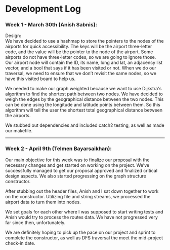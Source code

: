 # Development Log

### Week 1 - March 30th (Anish Sabnis):

Design:  
We have decided to use a hashmap to store the pointers to the nodes of the airports for quick accessibility. The keys will be the airport three-letter code, and the value will be the pointer to the node of the airport. Some airports do not have three-letter codes, so we are going to ignore those. Our airport node will contain the ID, its name, long and lat, an adjacency list vector, and a bool that says if it has been visited or not. When we do our traversal, we need to ensure that we don’t revisit the same nodes, so we have this visited board to help us.  

We needed to make our graph weighted because we want to use Dijkstra's algorithm to find the shortest path between two nodes. We have decided to weigh the edges by the geographical distance between the two nodes. This can be done using the longitude and latitude points between them. So this algorithm will tell the user the shortest total geographical distance between the airports.  

We stubbed out dependencies and included catch2 testing, as well as made our makefile.  

---

### Week 2 - April 9th (Telmen Bayarsaikhan):

Our main objective for this week was to finalize our proposal with the necessary changes and get started on working on the project. We’ve successfully managed to get our proposal approved and finalized critical design aspects. We also started progressing on the graph structure constructor.  

After stubbing out the header files, Anish and I sat down together to work on the constructor. Utilizing file and string streams, we processed the airport data to turn them into nodes.  

We set goals for each other where I was supposed to start writing tests and Anish would try to process the routes data. We have not progressed very far since then, unfortunately.  

We are definitely hoping to pick up the pace on our project and sprint to complete the constructor, as well as DFS traversal the meet the mid-project check-in date.